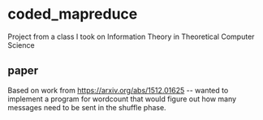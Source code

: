 # coded_mapreduce
Project from a class I took on Information Theory in Theoretical Computer Science


## paper
Based on work from https://arxiv.org/abs/1512.01625 -- wanted to implement a program for wordcount that would figure out how many messages need to be sent in the shuffle phase.

